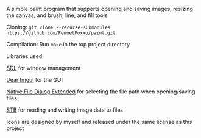 A simple paint program that supports opening and saving images, resizing the canvas, and brush, line, and fill tools

Cloning:
`git clone --recurse-submodules https://github.com/FennelFoxxo/paint.git`

Compilation:
Run `make` in the top project directory

Libraries used:

[SDL](https://github.com/libsdl-org/SDL/) for window management

[Dear Imgui](https://github.com/ocornut/imgui/) for the GUI

[Native File Dialog Extended](https://github.com/btzy/nativefiledialog-extended/) for selecting the file path when opening/saving files

[STB](https://github.com/nothings/stb/) for reading and writing image data to files

Icons are designed by myself and released under the same license as this project
